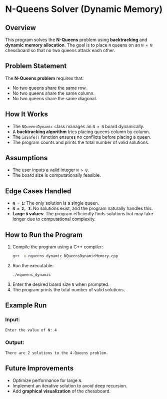# N-Queens Solver (Dynamic Memory)

## Overview
This program solves the **N-Queens** problem using **backtracking** and **dynamic memory allocation**. The goal is to place `N` queens on an `N × N` chessboard so that no two queens attack each other.

## Problem Statement
The **N-Queens problem** requires that:
- No two queens share the same row.
- No two queens share the same column.
- No two queens share the same diagonal.

## How It Works
- The `NQueensDynamic` class manages an `N × N` board dynamically.
- A **backtracking algorithm** tries placing queens column by column.
- The `isSafe()` function ensures no conflicts before placing a queen.
- The program counts and prints the total number of valid solutions.

## Assumptions
- The user inputs a valid integer `N > 0`.
- The board size is computationally feasible.

## Edge Cases Handled
- **`N = 1`**: The only solution is a single queen.
- **`N = 2, 3`**: No solutions exist, and the program naturally handles this.
- **Large `N` values**: The program efficiently finds solutions but may take longer due to computational complexity.

## How to Run the Program
1. Compile the program using a C++ compiler:
   ```sh
   g++ -o nqueens_dynamic NQueensDynamicMemory.cpp
   ```
2. Run the executable:
   ```sh
   ./nqueens_dynamic
   ```
3. Enter the desired board size `N` when prompted.
4. The program prints the total number of valid solutions.

## Example Run
### Input:
```
Enter the value of N: 4
```
### Output:
```
There are 2 solutions to the 4-Queens problem.
```

## Future Improvements
- Optimize performance for large `N`.
- Implement an iterative solution to avoid deep recursion.
- Add **graphical visualization** of the chessboard.

